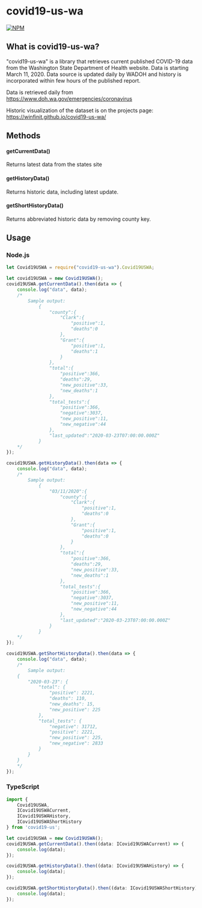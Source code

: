 # covid19-us-wa

[![NPM](https://nodei.co/npm/covid19-us.png)](https://nodei.co/npm/covid19-us-wa/)

## What is covid19-us-wa?

"covid19-us-wa" is a library that retrieves current published COVID-19 data from 
the Washington State Department of Health website. Data is starting March 11, 2020. Data source is updated
daily by WADOH and history is incorporated within few hours of the published report. 

Data is retrieved daily from https://www.doh.wa.gov/emergencies/coronavirus

Historic visualization of the dataset is on the projects page: https://winfinit.github.io/covid19-us-wa/

## Methods

#### getCurrentData()

Returns latest data from the states site

#### getHistoryData()

Returns historic data, including latest update.

#### getShortHistoryData()

Returns abbreviated historic data by removing county key.

## Usage

### Node.js

```javascript
let Covid19USWA = require("covid19-us-wa").Covid19USWA;

let covid19USWA = new Covid19USWA();
covid19USWA.getCurrentData().then(data => {
    console.log("data", data);
    /*
        Sample output: 
            {
                "county":{
                    "Clark":{
                        "positive":1,
                        "deaths":0
                    },
                    "Grant":{
                        "positive":1,
                        "deaths":1
                    }
                },
                "total":{
                    "positive":366,
                    "deaths":29,
                    "new_positive":33,
                    "new_deaths":1
                },
                "total_tests":{
                    "positive":366,
                    "negative":3037,
                    "new_positive":11,
                    "new_negative":44
                },
                "last_updated":"2020-03-23T07:00:00.000Z"
            }
    */
});

covid19USWA.getHistoryData().then(data => {
    console.log("data", data);
    /* 
        Sample output:
            {
                "03/11/2020":{
                    "county":{
                        "Clark":{
                            "positive":1,
                            "deaths":0
                        },
                        "Grant":{
                            "positive":1,
                            "deaths":0
                        }
                    },
                    "total":{
                        "positive":366,
                        "deaths":29,
                        "new_positive":33,
                        "new_deaths":1
                    },
                    "total_tests":{
                        "positive":366,
                        "negative":3037,
                        "new_positive":11,
                        "new_negative":44
                    },
                    "last_updated":"2020-03-23T07:00:00.000Z"
                }
            }
    */
});

covid19USWA.getShortHistoryData().then(data => {
    console.log("data", data);
    /* 
        Sample output:
    {
        "2020-03-23": {
            "total": {
                "positive": 2221,
                "deaths": 110,
                "new_deaths": 15,
                "new_positive": 225
            },
            "total_tests": {
                "negative": 31712,
                "positive": 2221,
                "new_positive": 225,
                "new_negative": 2833
            }
        }
    }
    */
});
```

### TypeScript

```typescript
import {
    Covid19USWA,
    ICovid19USWACurrent,
    ICovid19USWAHistory,
    ICovid19USWAShortHistory
} from 'covid19-us';

let covid19USWA = new Covid19USWA();
covid19USWA.getCurrentData().then((data: ICovid19USWACurrent) => {
    console.log(data);
}); 

covid19USWA.getHistoryData().then((data: ICovid19USWAHistory) => {
    console.log(data);
}); 

covid19USWA.getShortHistoryData().then((data: ICovid19USWAShortHistory) => {
    console.log(data);
}); 
```
